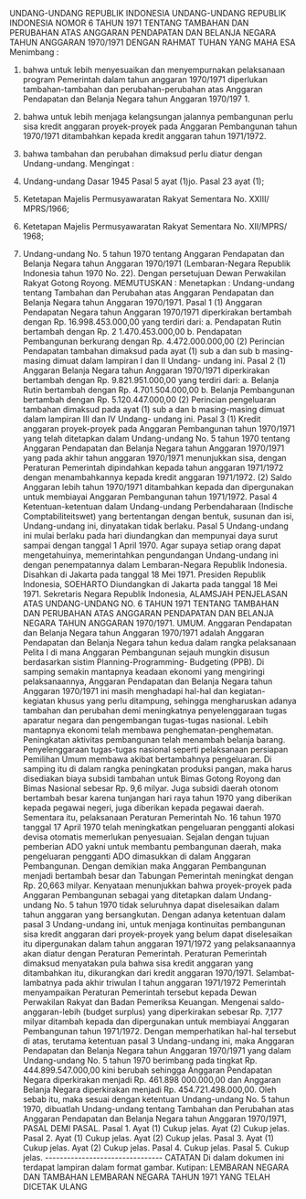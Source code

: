  UNDANG-UNDANG REPUBLIK INDONESIA UNDANG-UNDANG REPUBLIK INDONESIA NOMOR 6 TAHUN 1971 TENTANG TAMBAHAN DAN PERUBAHAN ATAS ANGGARAN PENDAPATAN DAN BELANJA NEGARA TAHUN ANGGARAN 1970/1971
DENGAN RAHMAT TUHAN YANG MAHA ESA
Menimbang :

1. bahwa untuk lebih menyesuaikan dan menyempurnakan pelaksanaan program Pemerintah dalam tahun anggaran 1970/1971 diperlukan tambahan-tambahan dan perubahan-perubahan atas Anggaran Pendapatan dan Belanja Negara tahun Anggaran 1970/197 1.
2. bahwa untuk lebih menjaga kelangsungan jalannya pembangunan perlu sisa kredit anggaran proyek-proyek pada Anggaran Pembangunan tahun 1970/1971 ditambahkan kepada kredit anggaran tahun 1971/1972.
3. bahwa tambahan dan perubahan dimaksud perlu diatur dengan Undang-undang.
Mengingat :

1. Undang-undang Dasar 1945 Pasal 5 ayat (1)jo. Pasal 23 ayat (1);
2. Ketetapan Majelis Permusyawaratan Rakyat Sementara No. XXIII/ MPRS/1966;
3. Ketetapan Majelis Permusyawaratan Rakyat Sementara No. XII/MPRS/ 1968;
4. Undang-undang No. 5 tahun 1970 tentang Anggaran Pendapatan dan Belanja Negara tahun Anggaran 1970/1971 (Lembaran-Negara Republik Indonesia tahun 1970 No. 22). Dengan persetujuan Dewan Perwakilan Rakyat Gotong Royong.
MEMUTUSKAN :
 Menetapkan : Undang-undang tentang Tambahan dan Perubahan atas Anggaran Pendapatan dan Belanja Negara tahun Anggaran 1970/1971.
Pasal 1
(1) Anggaran Pendapatan Negara tahun Anggaran 1970/1971 diperkirakan bertambah dengan Rp. 16.998.453.000,00 yang terdiri dari:
a. Pendapatan Rutin bertambah dengan Rp. 2 1.470.453.000,00 b. Pendapatan Pembangunan berkurang dengan Rp.
4.472.000.000,00 (2) Perincian Pendapatan tambahan dimaksud pada ayat (1) sub a dan sub b masing-masing dimuat dalam lampiran I dan II Undang- undang ini.
Pasal 2
(1) Anggaran Belanja Negara tahun Anggaran 1970/1971 diperkirakan bertambah dengan Rp. 9.821.951.000,00 yang terdiri dari:
a. Belanja Rutin bertambah dengan Rp. 4.701.504.000,00 b. Belanja Pembangunan bertambah dengan Rp. 5.120.447.000,00 (2) Perincian pengeluaran tambahan dimaksud pada ayat (1) sub a dan b masing-masing dimuat dalam lampiran III dan IV Undang- undang ini.
Pasal 3
(1) Kredit anggaran proyek-proyek pada Anggaran Pembangunan tahun 1970/1971 yang telah ditetapkan dalam Undang-undang No. 5 tahun 1970 tentang Anggaran Pendapatan dan Belanja Negara tahun Anggaran 1970/1971 yang pada akhir tahun anggaran 1970/1971 menunjukkan sisa, dengan Peraturan Pemerintah dipindahkan kepada tahun anggaran 1971/1972 dengan menambahkannya kepada kredit anggaran 1971/1972.
(2) Saldo Anggaran lebih tahun 1970/1971 ditambahkan kepada dan dipergunakan untuk membiayai Anggaran Pembangunan tahun 1971/1972.
Pasal 4
Ketentuan-ketentuan dalam Undang-undang Perbendaharaan (Indische Comptabiliteitswet) yang bertentangan dengan bentuk, susunan dan isi, Undang-undang ini, dinyatakan tidak berlaku.
Pasal 5
Undang-undang ini mulai berlaku pada hari diundangkan dan mempunyai daya surut sampai dengan tanggal 1 April 1970. Agar supaya setiap orang dapat mengetahuinya, memerintahkan pengundangan Undang-undang ini dengan penempatannya dalam Lembaran-Negara Republik Indonesia. Disahkan di Jakarta pada tanggal 18 Mei 1971. Presiden Republik Indonesia, SOEHARTO Diundangkan di Jakarta pada tanggal 18 Mei 1971. Sekretaris Negara Republik Indonesia, ALAMSJAH PENJELASAN ATAS UNDANG-UNDANG NO. 6 TAHUN 1971 TENTANG TAMBAHAN DAN PERUBAHAN ATAS ANGGARAN PENDAPATAN DAN BELANJA NEGARA TAHUN ANGGARAN 1970/1971. UMUM. Anggaran Pendapatan dan Belanja Negara tahun Anggaran 1970/1971 adalah Anggaran Pendapatan dan Belanja Negara tahun kedua dalam rangka pelaksanaan Pelita I di mana Anggaran Pembangunan sejauh mungkin disusun berdasarkan sistim Planning-Programming- Budgeting (PPB). Di samping semakin mantapnya keadaan ekonomi yang mengiringi pelaksanaannya, Anggaran Pendapatan dan Belanja Negara tahun Anggaran 1970/1971 ini masih menghadapi hal-hal dan kegiatan-kegiatan khusus yang perlu ditampung, sehingga mengharuskan adanya tambahan dan perubahan demi meningkatnya penyelenggaraan tugas aparatur negara dan pengembangan tugas-tugas nasional. Lebih mantapnya ekonomi telah membawa penghematan-penghematan. Peningkatan aktivitas pembangunan telah menambah belanja barang. Penyelenggaraan tugas-tugas nasional seperti pelaksanaan persiapan Pemilihan Umum membawa akibat bertambahnya pengeluaran. Di samping itu di dalam rangka peningkatan produksi pangan, maka harus disediakan biaya subsidi tambahan untuk Bimas Gotong Royong dan Bimas Nasional sebesar Rp. 9,6 milyar. Juga subsidi daerah otonom bertambah besar karena tunjangan hari raya tahun 1970 yang diberikan kepada pegawai negeri, juga diberikan kepada pegawai daerah. Sementara itu, pelaksanaan Peraturan Pemerintah No. 16 tahun 1970 tanggal 17 April 1970 telah meningkatkan pengeluaran pengganti alokasi devisa otomatis memerlukan penyesuaian. Sejalan dengan tujuan pemberian ADO yakni untuk membantu pembangunan daerah, maka pengeluaran pengganti ADO dimasukkan di dalam Anggaran Pembangunan. Dengan demikian maka Anggaran Pembangunan menjadi bertambah besar dan Tabungan Pemerintah meningkat dengan Rp. 20,663 milyar. Kenyataan menunjukkan bahwa proyek-proyek pada Anggaran Pembangunan sebagai yang ditetapkan dalam Undang-undang No. 5 tahun 1970 tidak seluruhnya dapat diselesaikan dalam tahun anggaran yang bersangkutan. Dengan adanya ketentuan dalam pasal 3 Undang-undang ini, untuk menjaga kontinuitas pembangunan sisa kredit anggaran dari proyek-proyek yang belum dapat diselesaikan itu dipergunakan dalam tahun anggaran 1971/1972 yang pelaksanaannya akan diatur dengan Peraturan Pemerintah. Peraturan Pemerintah dimaksud menyatakan pula bahwa sisa kredit anggaran yang ditambahkan itu, dikurangkan dari kredit anggaran 1970/1971. Selambat-lambatnya pada akhir triwulan I tahun anggaran 1971/1972 Pemerintah menyampaikan Peraturan Pemerintah tersebut kepada Dewan Perwakilan Rakyat dan Badan Pemeriksa Keuangan. Mengenai saldo-anggaran-lebih (budget surplus) yang diperkirakan sebesar Rp. 7,177 milyar ditambah kepada dan dipergunakan untuk membiayai Anggaran Pembangunan tahun 1971/1972. Dengan memperhatikan hal-hal tersebut di atas, terutama ketentuan pasal 3 Undang-undang ini, maka Anggaran Pendapatan dan Belanja Negara tahun Anggaran 1970/1971 yang dalam Undang-undang No. 5 tahun 1970 berimbang pada tingkat Rp. 444.899.547.000,00 kini berubah sehingga Anggaran Pendapatan Negara diperkirakan menjadi Rp. 461.898 000.000,00 dan Anggaran Belanja Negara diperkirakan menjadi Rp. 454.721.498.000,00. Oleh sebab itu, maka sesuai dengan ketentuan Undang-undang No. 5 tahun 1970, dibuatlah Undang-undang tentang Tambahan dan Perubahan atas Anggaran Pendapatan dan Belanja Negara tahun Anggaran 1970/1971, PASAL DEMI PASAL. Pasal 1. Ayat (1) Cukup jelas. Ayat (2) Cukup jelas. Pasal 2. Ayat (1) Cukup jelas. Ayat (2) Cukup jelas. Pasal 3. Ayat (1) Cukup jelas. Ayat (2) Cukup jelas. Pasal 4. Cukup jelas. Pasal 5. Cukup jelas. -------------------------------- CATATAN Di dalam dokumen ini terdapat lampiran dalam format gambar. Kutipan: LEMBARAN NEGARA DAN TAMBAHAN LEMBARAN NEGARA TAHUN 1971 YANG TELAH DICETAK ULANG